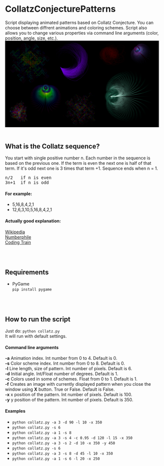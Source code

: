 # CollatzConjecturePatterns
Script displaying animated patterns based on Collatz Conjecture. You can choose between diffrent animations and coloring schemes. Script also allows you to change various properties via command line arguments (color, position, angle, size, etc.).
![demo image](examples/demo.png)
<br></br>
## What is the Collatz sequence?
You start with single positive number n. Each number in the sequence is based on the previous one. If the term is even the next one is half of that term. If it's odd next one is 3 times that term +1. Sequence ends when n = 1.

<pre>
n/2   if n is even
3n+1  if n is odd
</pre>

#### For example:
- 5,16,8,4,2,1
- 12,6,3,10,5,16,8,4,2,1

#### Actually good explanation:
[Wikipedia](https://en.wikipedia.org/wiki/Collatz_conjecture)  
[Numberphile](https://www.youtube.com/watch?v=5mFpVDpKX70)  
[Coding Train](https://www.youtube.com/watch?v=EYLWxwo1Ed8)

<br></br>
## Requirements
- PyGame  
`pip install pygame`

<br></br>
## How to run the script
Just do: `python collatz.py`  
It will run with default settings.

#### Command line arguments
**-a** Animation index. Int number from 0 to 4. Default is 0.  
**-s** Color scheme index. Int number from 0 to 8. Default is 0.  
**-l** Line length, size of pattern. Int number of pixels. Default is 6.  
**-d** Initial angle. Int/Float number of degrees. Default is 1.  
**-c** Colors used in some of schemes. Float from 0 to 1. Default is 1.  
**-f** Creates an image with currently displayed pattern when you close the window using **X** button. True or False. Default is False.  
**-x** x position of the pattern. Int number of pixels. Default is 100.  
**-y** y position of the pattern. Int number of pixels. Default is 350.  

#### Examples
- `python collatz.py -a 3 -d 90 -l 10 -x 350`  
- `python collatz.py -s 6`  
- `python collatz.py -a 1 -s 8`  
- `python collatz.py -a 3 -s 4 -c 0.95 -d 120 -l 15 -x 350`
- `python collatz.py -a 3 -s 2 -d 10 -x 350 -y 450`  
- `python collatz.py -s 6`  
- `python collatz.py -a 3 -s 8 -d 45 -l 10 -x 350` 
- `python collatz.py -a 1 -s 6 -l 20 -x 250`  
